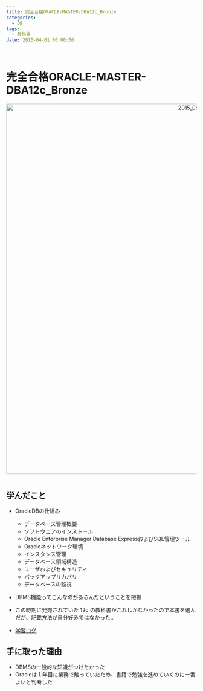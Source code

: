 ```yaml
---
title: 完全合格ORACLE-MASTER-DBA12c_Bronze
categories:
  - DB 
tags: 
  - 教科書
date: 2015-04-01 00:00:00

---
```


# 完全合格ORACLE-MASTER-DBA12c_Bronze

<div style="text-align:center; margin-bottom: 40px">
<img src="/img/cover/2015_05_dba.JPG" alt="2015_05_dba" title="2015_05_dba" style="width:980px">
</div>

## 学んだこと

- OracleDBの仕組み
  - データベース管理概要
  - ソフトウェアのインストール
  - Oracle Enterprise Manager Database ExpressおよびSQL管理ツール
  - Oracleネットワーク環境
  - インスタンス管理
  - データベース領域構造
  - ユーザおよびセキュリティ
  - バックアップリカバリ
  - データベースの監視
- DBMS機能ってこんなのがあるんだということを把握
- この時期に発売されていた 12c の教科書がこれしかなかったので本書を選んだが、記載方法が自分好みではなかった..

- [学習ログ](/pdf/完全合格ORACLE-MASTER-DBA12c_Bronze.pdf)

## 手に取った理由

- DBMSの一般的な知識がつけたかった
- Oracleは１年目に業務で触っていたため、書籍で勉強を進めていくのに一番よいと判断した
